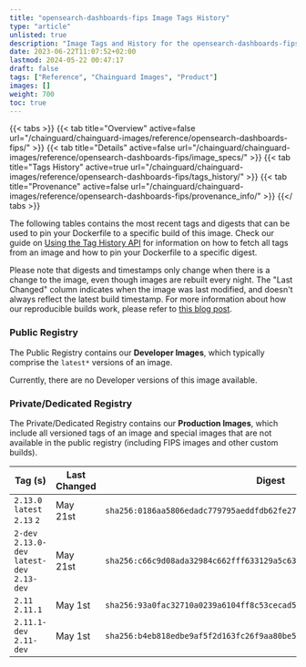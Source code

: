 ```yaml
---
title: "opensearch-dashboards-fips Image Tags History"
type: "article"
unlisted: true
description: "Image Tags and History for the opensearch-dashboards-fips Chainguard Image"
date: 2023-06-22T11:07:52+02:00
lastmod: 2024-05-22 00:47:17
draft: false
tags: ["Reference", "Chainguard Images", "Product"]
images: []
weight: 700
toc: true
---
```


{{< tabs >}}
{{< tab title="Overview" active=false url="/chainguard/chainguard-images/reference/opensearch-dashboards-fips/" >}}
{{< tab title="Details" active=false url="/chainguard/chainguard-images/reference/opensearch-dashboards-fips/image_specs/" >}}
{{< tab title="Tags History" active=true url="/chainguard/chainguard-images/reference/opensearch-dashboards-fips/tags_history/" >}}
{{< tab title="Provenance" active=false url="/chainguard/chainguard-images/reference/opensearch-dashboards-fips/provenance_info/" >}}
{{</ tabs >}}

The following tables contains the most recent tags and digests that can be used to pin your Dockerfile to a specific build of this image. Check our guide on [Using the Tag History API](/chainguard/chainguard-images/using-the-tag-history-api/) for information on how to fetch all tags from an image and how to pin your Dockerfile to a specific digest.

Please note that digests and timestamps only change when there is a change to the image, even though images are rebuilt every night. The "Last Changed" column indicates when the image was last modified, and doesn't always reflect the latest build timestamp. For more information about how our reproducible builds work, please refer to [this blog post](https://www.chainguard.dev/unchained/reproducing-chainguards-reproducible-image-builds).

### Public Registry
The Public Registry contains our **Developer Images**, which typically comprise the `latest*` versions of an image.

Currently, there are no Developer versions of this image available.

### Private/Dedicated Registry
The Private/Dedicated Registry contains our **Production Images**, which include all versioned tags of an image and special images that are not available in the public registry (including FIPS images and other custom builds).

| Tag (s)                                       | Last Changed | Digest                                                                    |
|-----------------------------------------------|--------------|---------------------------------------------------------------------------|
|  `2.13.0` `latest` `2.13` `2`                 | May 21st     | `sha256:0186aa5806edadc779795aeddfdb62fe2797d343f8767f9b5e4fa6d9b0fe16b9` |
|  `2-dev` `2.13.0-dev` `latest-dev` `2.13-dev` | May 21st     | `sha256:c66c9d08ada32984c662fff633129a5c630c8ef309d0c8d4e7dfc59f286c3244` |
|  `2.11` `2.11.1`                              | May 1st      | `sha256:93a0fac32710a0239a6104ff8c53cecad586ef96ac5b154e7b91e77c0eb27bbc` |
|  `2.11.1-dev` `2.11-dev`                      | May 1st      | `sha256:b4eb818edbe9af5f2d163fc26f9aa80be59dfe13975166c2fac39370ef6a1563` |

